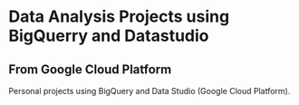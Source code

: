 # Data Analysis Projects using BigQuerry and Datastudio 
## From Google Cloud Platform

Personal projects using BigQuery and Data Studio (Google Cloud Platform).
